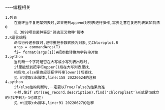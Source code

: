 ----编程相关

	1.列表
		在循环当中复用某列表时,如果用到append对列表进行操作,需要注意在复用列表累加前清0
		见 3898项目菌种鉴定'筛选交叉物种'脚本
	2.R语言编程 
		命令行传递参数时,记得要把参数转换为对象,见Chloroplot.R
		args = commandArgs(T)
		fi= format(args[1])#把参数转换为字符串对象
	3.python
		当判断一个字符是否在大写或小写列表出现时,
		if里能想到把字符upper()后在大写列表里找,
		相应地,else里也应该把字符串lower()后查找.
		见 mt提取cds脚本,line:158 20220624的注释
	4.python
		if/else结构判断时,一定要以True/False的结果为准
		不然,像if str(seq_record.description).find('chloroplast')形式是恒成立的(找不到为-1也成立)
		见 mt提取cds脚本,line:91 20220627的注释
		